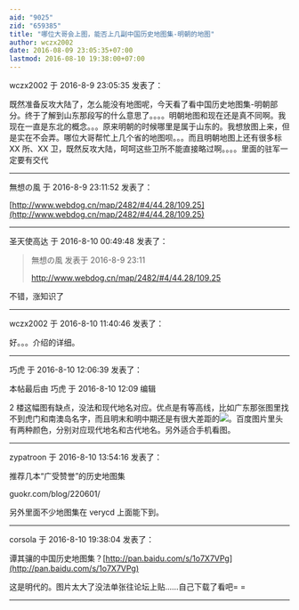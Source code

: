 ```yaml
---
aid: "9025"
zid: "659385"
title: "哪位大哥会上图，能否上几副中国历史地图集-明朝的地图"
author: wczx2002
date: 2016-08-09 23:05:35+07:00
lastmod: 2016-08-10 19:38:00+07:00
---
```


wczx2002 于 2016-8-9 23:05:35 发表了：

既然准备反攻大陆了，怎么能没有地图呢，今天看了看中国历史地图集-明朝部分。终于了解到山东那段写的什么意思了。。。。明朝地图和现在还是真不同啊。我现在一直是东北的概念。。。原来明朝的时候哪里是属于山东的。我想放图上来，但是实在不会弄。哪位大哥帮忙上几个省的地图呗。。。而且明朝地图上还有很多标 XX 所、XX 卫，既然反攻大陆，呵呵这些卫所不能直接略过啊。。。。里面的驻军一定要有交代

---

無想の風 于 2016-8-9 23:11:52 发表了：

[http://www.webdog.cn/map/2482/#4/44.28/109.25](http://www.webdog.cn/map/2482/#4/44.28/109.25)

---

圣天使高达 于 2016-8-10 00:49:48 发表了：

> 無想の風 发表于 2016-8-9 23:11
>
> http://www.webdog.cn/map/2482/#4/44.28/109.25

不错，涨知识了

---

wczx2002 于 2016-8-10 11:40:46 发表了：

好。。。介绍的详细。

---

巧虎 于 2016-8-10 12:06:39 发表了：

本帖最后由 巧虎 于 2016-8-10 12:09 编辑

2 楼这幅图有缺点，没法和现代地名对应。优点是有等高线，比如广东那张图里找不到虎门和南澳岛名字，而且明末和明中期还是有很大差距的![](http://d.hiphotos.baidu.com/zhidao/pic/item/30adcbef76094b360f6dfcc7a3cc7cd98d109d19.jpg)。百度图片里头有两种颜色，分别对应现代地名和古代地名。另外适合手机看图。

---

zypatroon 于 2016-8-10 13:54:16 发表了：

推荐几本“广受赞誉”的历史地图集

guokr.com/blog/220601/

另外里面不少地图集在 verycd 上面能下到。

---

corsola 于 2016-8-10 19:38:04 发表了：

谭其骧的中国历史地图集？[http://pan.baidu.com/s/1o7X7VPg](http://pan.baidu.com/s/1o7X7VPg)

这是明代的。图片太大了没法单张往论坛上贴……自己下载了看吧= =

---

